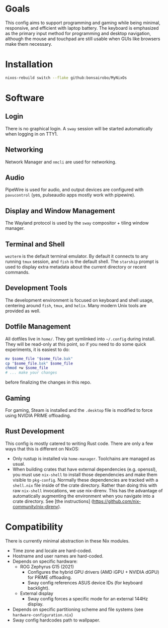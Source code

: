 # Goals

This config aims to support programming and gaming while being minimal,
responsive, and efficient with laptop battery. The keyboard is emphasized as the
primary input method for programming and desktop navigation, although the mouse
and touchpad are still usable when GUIs like browsers make them necessary.

# Installation

```sh
nixos-rebuild switch --flake github:bonsairobo/MyNixOs
```

# Software

## Login

There is no graphical login. A `sway` session will be started automatically when
logging in on TTY1.

## Networking

Network Manager and `nmcli` are used for networking.

## Audio

PipeWire is used for audio, and output devices are configured with
`pavucontrol` (yes, pulseaudio apps mostly work with pipewire).

## Display and Window Management

The Wayland protocol is used by the `sway` compositor + tiling window manager.

## Terminal and Shell

`wezterm` is the default terminal emulator. By default it connects to any
running `tmux` session, and `fish` is the default shell. The `starship`
prompt is used to display extra metadata about the current directory or recent
commands.

## Development Tools

The development environment is focused on keyboard and shell usage, centering
around `fish`, `tmux`, and `helix`. Many modern Unix tools are provided as well.

## Dotfile Management

All dotfiles live in `home/`. They get symlinked into `~/.config` during
install. They will be read-only at this point, so if you need to do some
quick experiments, it is easiest to do:

```sh
mv $some_file "$some_file.bak"
cp "$some_file.bak" $some_file
chmod +w $some_file
# ... make your changes
```

before finalizing the changes in this repo.

## Gaming

For gaming, Steam is installed and the `.desktop` file is modified to force
using NVIDIA PRIME offloading.

## Rust Development

This config is mostly catered to writing Rust code. There are only a few ways
that this is different on NixOS:

- Only rustup is installed via `home-manager`. Toolchains are managed as usual.
- When building crates that have external dependencies (e.g. openssl), you must
  use `nix-shell` to install those dependencies and make them visible to `pkg-config`.
  Normally these dependencies are tracked with a `shell.nix` file inside of
  the crate directory. Rather than doing this with raw `nix-shell` invocations,
  we use nix-direnv. This has the advantage of automatically augmenting the
  environment when you navigate into a crate directory. See [the instructions]
  (https://github.com/nix-community/nix-direnv).

# Compatibility

There is currently minimal abstraction in these Nix modules.

- Time zone and locale are hard-coded.
- Hostname and user names are hard-coded.
- Depends on specific hardware:
  - ROG Zephyrus G15 (2021)
    - Configures the hybrid GPU drivers (AMD iGPU + NVIDIA dGPU) for PRIME offloading.
    - Sway config references ASUS device IDs (for keyboard backlight).
  - External display
    - Sway config forces a specific mode for an external 144Hz display.
- Depends on specific partitioning scheme and file systems (see `hardware-configuration.nix`)
- Sway config hardcodes path to wallpaper.
